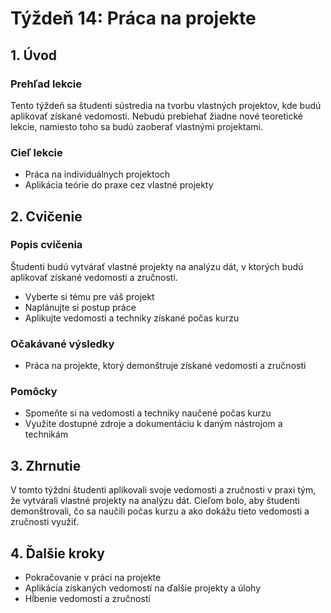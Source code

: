 # Týždeň 14: Práca na projekte

## 1. Úvod

### Prehľad lekcie

Tento týždeň sa študenti sústredia na tvorbu vlastných projektov, kde budú aplikovať získané vedomosti. Nebudú prebiehať žiadne nové teoretické lekcie, namiesto toho sa budú zaoberať vlastnými projektami.

### Cieľ lekcie

- Práca na individuálnych projektoch
- Aplikácia teórie do praxe cez vlastné projekty

## 2. Cvičenie

### Popis cvičenia

Študenti budú vytvárať vlastné projekty na analýzu dát, v ktorých budú aplikovať získané vedomosti a zručnosti.

- Vyberte si tému pre váš projekt
- Naplánujte si postup práce
- Aplikujte vedomosti a techniky získané počas kurzu

### Očakávané výsledky

- Práca na projekte, ktorý demonštruje získané vedomosti a zručnosti

### Pomôcky

- Spomeňte si na vedomosti a techniky naučené počas kurzu
- Využite dostupné zdroje a dokumentáciu k daným nástrojom a technikám

## 3. Zhrnutie

V tomto týždni študenti aplikovali svoje vedomosti a zručnosti v praxi tým, že vytvárali vlastné projekty na analýzu dát. Cieľom bolo, aby študenti demonštrovali, čo sa naučili počas kurzu a ako dokážu tieto vedomosti a zručnosti využiť.

## 4. Ďalšie kroky

- Pokračovanie v práci na projekte
- Aplikácia získaných vedomostí na ďalšie projekty a úlohy
- Hĺbenie vedomostí a zručností
